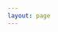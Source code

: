 ```yaml
---
layout: page
---
```


<script setup>
import { enSidebar } from './sidebar.ts'
</script>

<Home :sidebar="enSidebar" title="RustFS Documentation" />
